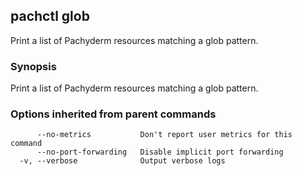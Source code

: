 ## pachctl glob

Print a list of Pachyderm resources matching a glob pattern.

### Synopsis


Print a list of Pachyderm resources matching a glob pattern.

### Options inherited from parent commands

```
      --no-metrics           Don't report user metrics for this command
      --no-port-forwarding   Disable implicit port forwarding
  -v, --verbose              Output verbose logs
```


